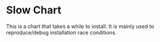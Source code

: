 # Slow Chart

This is a chart that takes a while to install. It is mainly used to reproduce/debug installation race conditions.